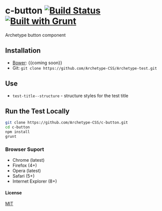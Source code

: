 # c-button [![Build Status](https://secure.travis-ci.org/Archetype-CSS/c-button.png?branch=master)](http://travis-ci.org/Archetype-CSS/c-button) [![Built with Grunt](https://cdn.gruntjs.com/builtwith.png)](http://gruntjs.com/)

Archetype button component

## Installation
  * [Bower](http://bower.io): {{coming soon}}
  * Git: `git clone https://github.com/Archetype-CSS/Archetype-test.git`

## Use
  * `test-title--structure` - structure styles for the test title

## Run the Test Locally

```bash
git clone https://github.com/Archetype-CSS/c-button.git
cd c-button
npm install
grunt
```

### Browser Suport
  * Chrome (latest)
  * Firefox (4+)
  * Opera (latest)
  * Safari (5+)
  * Internet Explorer (8+)

#### License
[MIT](/LICENSE.md)

